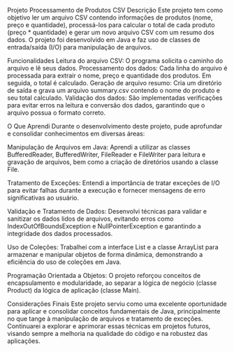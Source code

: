 Projeto Processamento de Produtos CSV
Descrição
Este projeto tem como objetivo ler um arquivo CSV contendo informações de produtos (nome, preço e quantidade), processá-los para calcular o total de cada produto (preço * quantidade) e gerar um novo arquivo CSV com um resumo dos dados. O projeto foi desenvolvido em Java e faz uso de classes de entrada/saída (I/O) para manipulação de arquivos.

Funcionalidades
Leitura do arquivo CSV: O programa solicita o caminho do arquivo e lê seus dados.
Processamento dos dados: Cada linha do arquivo é processada para extrair o nome, preço e quantidade dos produtos. Em seguida, o total é calculado.
Geração de arquivo resumo: Cria um diretório de saída e grava um arquivo summary.csv contendo o nome do produto e seu total calculado.
Validação dos dados: São implementadas verificações para evitar erros na leitura e conversão dos dados, garantindo que o arquivo possua o formato correto.

O Que Aprendi
Durante o desenvolvimento deste projeto, pude aprofundar e consolidar conhecimentos em diversas áreas:

Manipulação de Arquivos em Java:
Aprendi a utilizar as classes BufferedReader, BufferedWriter, FileReader e FileWriter para leitura e gravação de arquivos, bem como a criação de diretórios usando a classe File.

Tratamento de Exceções:
Entendi a importância de tratar exceções de I/O para evitar falhas durante a execução e fornecer mensagens de erro significativas ao usuário.

Validação e Tratamento de Dados:
Desenvolvi técnicas para validar e sanitizar os dados lidos de arquivos, evitando erros como IndexOutOfBoundsException e NullPointerException e garantindo a integridade dos dados processados.

Uso de Coleções:
Trabalhei com a interface List e a classe ArrayList para armazenar e manipular objetos de forma dinâmica, demonstrando a eficiência do uso de coleções em Java.

Programação Orientada a Objetos:
O projeto reforçou conceitos de encapsulamento e modularidade, ao separar a lógica de negócio (classe Product) da lógica de aplicação (classe Main).

Considerações Finais
Este projeto serviu como uma excelente oportunidade para aplicar e consolidar conceitos fundamentais de Java, principalmente no que tange à manipulação de arquivos e tratamento de exceções. Continuarei a explorar e aprimorar essas técnicas em projetos futuros, visando sempre a melhoria na qualidade do código e na robustez das aplicações.

